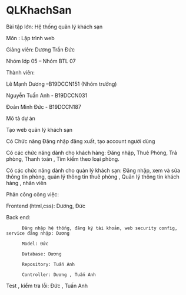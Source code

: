 # QLKhachSan
Bài tập lớn: Hệ thống quản lý khách sạn

Môn : Lập trình web

Giảng viên: Dương Trần Đức

Nhóm lớp 05 – Nhóm BTL 07

Thành viên:

Lê Mạnh Dương –B19DCCN151 (Nhóm trưởng)

Nguyễn Tuấn Anh - B19DCCN031

Đoàn Minh Đức - B19DCCN187

Mô tả dự án

Tạo web quản lý khách sạn

Có Chức năng Đăng nhập đăng xuất, tạo account người dùng 

Có các chức năng dành cho khách hàng: Đăng nhập,  Thuê Phòng, Trả phòng, Thanh toán , Tìm kiếm theo loại phòng.

Có các chức năng dành cho quản lý khách sạn: Đăng nhập, xem và sửa thông tin phòng, quản lý thông tin thuê phòng , Quản lý thông tin khách hàng , nhân viên


Phân công công việc:


Frontend (html,css): Dương, Đức 

Back end: 

          Đăng nhập hệ thống, đăng ký tài khoản, web security config, service đăng nhập: Dương
          
          Model: Đức
          
          Database: Dương
          
          Repository: Tuấn Anh
          
          Controller: Dương , Tuấn Anh 
          
Test , kiểm tra lỗi: Đức , Tuấn Anh 
